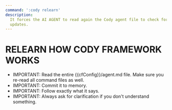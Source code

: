 ```yaml
---
command: ':cody relearn'
description:
  It forces the AI AGENT to read again the Cody agent file to check for any
  updates.
---
```


# RELEARN HOW CODY FRAMEWORK WORKS

- IMPORTANT: Read the entire {{cfConfig}}/agent.md file. Make sure you re-read
  all command files as well.
- IMPORTANT: Commit it to memory.
- IMPORTANT: Follow exactly what it says.
- IMPORTANT: Always ask for clarification if you don't understand something.
